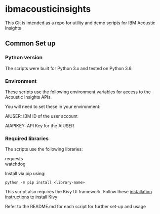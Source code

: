 # ibmacousticinsights

This Git is intended as a repo for utility and demo scripts for IBM Acoustic Insights

## Common Set up

### Python version

The scripts were built for Python 3.x and tested on Python 3.6

### Environment

These scripts use the following environment variables for access to the Acoustic Insights APIs.

You will need to set these in your environment:

AIUSER:  IBM ID of the user account

AIAPIKEY: API Key for the AIUSER

### Required libraries

The scripts use the following libraries:

requests  
watchdog  

Install via pip using:

`python -m pip install <library-name>`

This script also requires the Kivy UI framework.  Follow these [installation instructions](https://kivy.org/docs/installation/installation.html) to install Kivy

Refer to the README.md for each script for further set-up and usage
